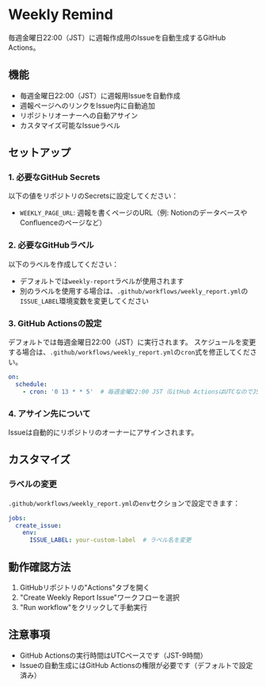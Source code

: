 # Weekly Remind

毎週金曜日22:00（JST）に週報作成用のIssueを自動生成するGitHub Actions。

## 機能

- 毎週金曜日22:00（JST）に週報用Issueを自動作成
- 週報ページへのリンクをIssue内に自動追加
- リポジトリオーナーへの自動アサイン
- カスタマイズ可能なIssueラベル

## セットアップ

### 1. 必要なGitHub Secrets

以下の値をリポジトリのSecretsに設定してください：

- `WEEKLY_PAGE_URL`: 週報を書くページのURL（例: NotionのデータベースやConfluenceのページなど）

### 2. 必要なGitHubラベル

以下のラベルを作成してください：

- デフォルトでは`weekly-report`ラベルが使用されます
- 別のラベルを使用する場合は、`.github/workflows/weekly_report.yml`の`ISSUE_LABEL`環境変数を変更してください

### 3. GitHub Actionsの設定

デフォルトでは毎週金曜日22:00（JST）に実行されます。
スケジュールを変更する場合は、`.github/workflows/weekly_report.yml`の`cron`式を修正してください。

```yaml
on:
  schedule:
    - cron: '0 13 * * 5'  # 毎週金曜22:00 JST（GitHub ActionsはUTCなのでJST-9）
```

### 4. アサイン先について

Issueは自動的にリポジトリのオーナーにアサインされます。

## カスタマイズ

### ラベルの変更

`.github/workflows/weekly_report.yml`の`env`セクションで設定できます：

```yaml
jobs:
  create_issue:
    env:
      ISSUE_LABEL: your-custom-label  # ラベル名を変更
```

## 動作確認方法

1. GitHubリポジトリの"Actions"タブを開く
2. "Create Weekly Report Issue"ワークフローを選択
3. "Run workflow"をクリックして手動実行

## 注意事項

- GitHub Actionsの実行時間はUTCベースです（JST-9時間）
- Issueの自動生成にはGitHub Actionsの権限が必要です（デフォルトで設定済み） 
